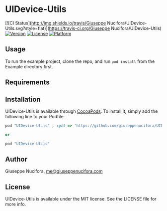 # UIDevice-Utils

[![CI Status](http://img.shields.io/travis/Giuseppe Nucifora/UIDevice-Utils.svg?style=flat)](https://travis-ci.org/Giuseppe Nucifora/UIDevice-Utils)
[![Version](https://img.shields.io/cocoapods/v/UIDevice-Utils.svg?style=flat)](http://cocoapods.org/pods/UIDevice-Utils)
[![License](https://img.shields.io/cocoapods/l/UIDevice-Utils.svg?style=flat)](http://cocoapods.org/pods/UIDevice-Utils)
[![Platform](https://img.shields.io/cocoapods/p/UIDevice-Utils.svg?style=flat)](http://cocoapods.org/pods/UIDevice-Utils)

## Usage

To run the example project, clone the repo, and run `pod install` from the Example directory first.

## Requirements

## Installation

UIDevice-Utils is available through [CocoaPods](http://cocoapods.org). To install
it, simply add the following line to your Podfile:

```ruby
pod "UIDevice-Utils" , :git => 'https://github.com/giuseppenucifora/UIDevice-Utils.git'

or

pod "UIDevice-Utils"
```

## Author

Giuseppe Nucifora, me@giuseppenucifora.com

## License

UIDevice-Utils is available under the MIT license. See the LICENSE file for more info.
